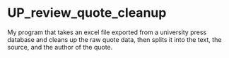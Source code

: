 # UP_review_quote_cleanup
My program that takes an excel file exported from a university press database and cleans up the raw quote data, then splits it into the text, the source, and the author of the quote.
